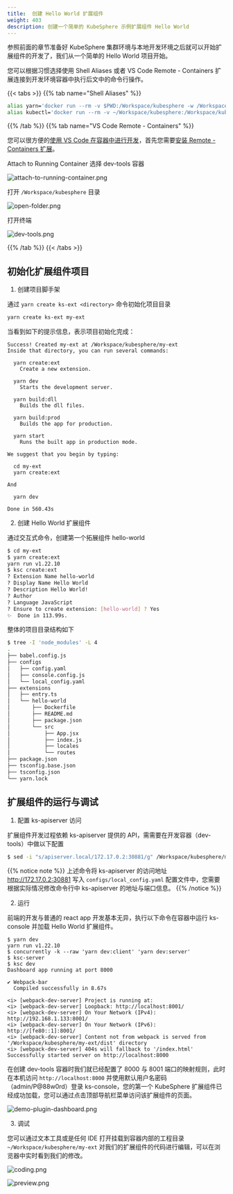 ```yaml
---
title:  创建 Hello World 扩展组件
weight: 403
description: 创建一个简单的 KubeSphere 示例扩展组件 Hello World 
---
```


参照前面的章节准备好 KubeSphere 集群环境与本地开发环境之后就可以开始扩展组件的开发了，我们从一个简单的 Hello World 项目开始。

您可以根据习惯选择使用 Shell Aliases 或者 VS Code Remote - Containers 扩展连接到开发环境容器中执行后文中的命令行操作。

{{< tabs >}}
{{% tab name="Shell Aliases" %}}

```bash
alias yarn='docker run --rm -v $PWD:/Workspace/kubesphere -w /Workspace/kubesphere -p 8000 -p 8001 -it kubespheredev/dev-tools:v0.0.1 yarn'
alias kubectl='docker run --rm -v ~/Workspace/kubesphere:/Workspace/kubesphere -w /Workspace/kubesphere -it kubespheredev/dev-tools:v0.0.1 kubectl --kubeconfig /Workspace/kubesphere/config'
```

{{% /tab %}}
{{% tab name="VS Code Remote - Containers" %}}

您可以很方便的[使用 VS Code 在容器中进行开发](https://code.visualstudio.com/docs/remote/containers)，首先您需要[安装 Remote - Containers 扩展](https://code.visualstudio.com/docs/remote/containers-tutorial)。

Attach to Running Container 选择 dev-tools 容器

![attach-to-running-container.png](images/get-started/attach-to-running-container.png)

打开 `/Workspace/kubesphere` 目录

![open-folder.png](images/get-started/open-folder.png)

打开终端

![dev-tools.png](images/get-started/dev-tools.png)


{{% /tab %}}
{{< /tabs >}}


## 初始化扩展组件项目

1. 创建项目脚手架

通过 `yarn create ks-ext <directory>` 命令初始化项目目录

```bash
yarn create ks-ext my-ext
```

当看到如下的提示信息，表示项目初始化完成：

```
Success! Created my-ext at /Workspace/kubesphere/my-ext
Inside that directory, you can run several commands:

  yarn create:ext
    Create a new extension.

  yarn dev
    Starts the development server.

  yarn build:dll
    Builds the dll files.

  yarn build:prod
    Builds the app for production.

  yarn start
    Runs the built app in production mode.

We suggest that you begin by typing:

  cd my-ext
  yarn create:ext

And

  yarn dev

Done in 560.43s
```

2. 创建 Hello World 扩展组件

通过交互式命令，创建第一个拓展组件 hello-world

```bash
$ cd my-ext
$ yarn create:ext
yarn run v1.22.10
$ ksc create:ext
? Extension Name hello-world
? Display Name Hello World
? Description Hello World!
? Author
? Language JavaScript
? Ensure to create extension: [hello-world] ? Yes
✨  Done in 113.99s.
```

整体的项目目录结构如下

```bash
$ tree -I 'node_modules' -L 4
.
├── babel.config.js
├── configs
│   ├── config.yaml
│   ├── console.config.js
│   └── local_config.yaml
├── extensions
│   ├── entry.ts
│   └── hello-world
│       ├── Dockerfile
│       ├── README.md
│       ├── package.json
│       └── src
│           ├── App.jsx
│           ├── index.js
│           ├── locales
│           └── routes
├── package.json
├── tsconfig.base.json
├── tsconfig.json
└── yarn.lock
```


## 扩展组件的运行与调试

1. 配置 ks-apiserver 访问


扩展组件开发过程依赖 ks-apiserver 提供的 API，需需要在开发容器（dev-tools）中做以下配置

```sh
$ sed -i "s/apiserver.local/172.17.0.2:30881/g" /Workspace/kubesphere/my-ext/configs/local_config.yaml # 配置 ks-apiserver 地址
```

{{% notice note %}}
上述命令将 ks-apiserver 的访问地址 http://172.17.0.2:30881 写入 `configs/local_config.yaml` 配置文件中，您需要根据实际情况修改命令行中 ks-apiserver 的地址与端口信息。 
{{% /notice %}}


2. 运行

前端的开发与普通的 react app 开发基本无异，执行以下命令在容器中运行 ks-console 并加载 Hello World 扩展组件。

```
$ yarn dev
yarn run v1.22.10
$ concurrently -k --raw 'yarn dev:client' 'yarn dev:server'
$ ksc-server
$ ksc dev
Dashboard app running at port 8000

✔ Webpack-bar
  Compiled successfully in 8.67s

<i> [webpack-dev-server] Project is running at:
<i> [webpack-dev-server] Loopback: http://localhost:8001/
<i> [webpack-dev-server] On Your Network (IPv4): http://192.168.1.133:8001/
<i> [webpack-dev-server] On Your Network (IPv6): http://[fe80::1]:8001/
<i> [webpack-dev-server] Content not from webpack is served from '/Workspace/kubesphere/my-ext/dist' directory
<i> [webpack-dev-server] 404s will fallback to '/index.html'
Successfully started server on http://localhost:8000
```

在创建 dev-tools 容器时我们就已经配置了 8000 与 8001 端口的映射规则，此时在本机访问 `http://localhost:8000` 并使用默认用户名密码（admin/P@88w0rd）登录 ks-console，您的第一个 KubeSphere 扩展组件已经成功加载，您可以通过点击顶部导航栏菜单访问该扩展组件的页面。

![demo-plugin-dashboard.png](images/get-started/hello-world-extension-dashboard.png)

3. 调试

您可以通过文本工具或是任何 IDE 打开挂载到容器内部的工程目录 `~/Workspace/kubesphere/my-ext` 对我们的扩展组件的代码进行编辑，可以在浏览器中实时看到我们的修改。

![coding.png](images/get-started/coding.png)

![preview.png](images/get-started/preview.png)



